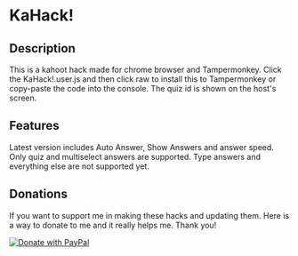 
# KaHack!

## Description
This is a kahoot hack made for chrome browser and Tampermonkey. Click the KaHack!.user.js and then click raw to install this to Tampermonkey or copy-paste the code into the console. The quiz id is shown on the host's screen.

## Features
Latest version includes Auto Answer, Show Answers and answer speed. Only quiz and multiselect answers are supported. Type answers and everything else are not supported yet.

## Donations
If you want to support me in making these hacks and updating them. Here is a way to donate to me and it really helps me. Thank you!

[![Donate with PayPal](https://raw.githubusercontent.com/jokeri2222/Kahoot-Hack/master/paypal-donate-button.png)]([https://www.paypal.com/cgi-bin/webscr?cmd=_s-xclick&hosted_button_id=QT54MSJR6QU7Y](https://www.paypal.com/donate/?hosted_button_id=GCSTRCWKJ6RTS)https://www.paypal.com/donate/?hosted_button_id=GCSTRCWKJ6RTS)

